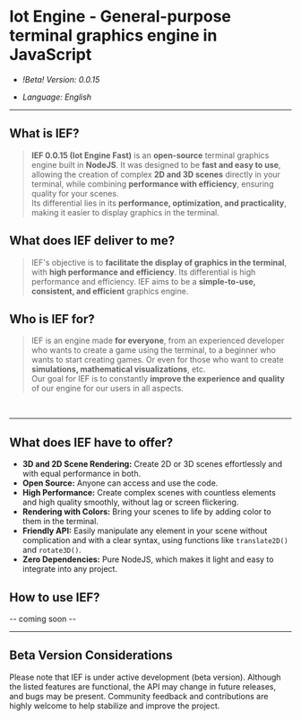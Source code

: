 # Iot Engine - General-purpose terminal graphics engine in JavaScript

  - *\!Beta\! Version: 0.0.15*

  - *Language: English*

-----

## What is IEF?

> **IEF 0.0.15 (Iot Engine Fast)** is an **open-source** terminal graphics engine built in **NodeJS**. It was designed to be **fast and easy to use**, allowing the creation of complex **2D and 3D scenes** directly in your terminal, while combining **performance with efficiency**, ensuring quality for your scenes. <br>
> Its differential lies in its **performance, optimization, and practicality**, making it easier to display graphics in the terminal.

## What does IEF deliver to me?

> IEF's objective is to **facilitate the display of graphics in the terminal**, with **high performance and efficiency**. Its differential is high performance and efficiency. IEF aims to be a **simple-to-use, consistent, and efficient** graphics engine.

## Who is IEF for?

> IEF is an engine made **for everyone**, from an experienced developer who wants to create a game using the terminal, to a beginner who wants to start creating games. Or even for those who want to create **simulations, mathematical visualizations**, etc. <br>
> Our goal for IEF is to constantly **improve the experience and quality** of our engine for our users in all aspects.

<br>

-----

## What does IEF have to offer?

  - **3D and 2D Scene Rendering:** Create 2D or 3D scenes effortlessly and with equal performance in both.
  - **Open Source:** Anyone can access and use the code.
  - **High Performance:** Create complex scenes with countless elements and high quality smoothly, without lag or screen flickering.
  - **Rendering with Colors:** Bring your scenes to life by adding color to them in the terminal.
  - **Friendly API:** Easily manipulate any element in your scene without complication and with a clear syntax, using functions like `translate2D()` and `rotate3D()`.
  - **Zero Dependencies:** Pure NodeJS, which makes it light and easy to integrate into any project.

## How to use IEF?
-- coming soon --

-----

## Beta Version Considerations

Please note that IEF is under active development (beta version). Although the listed features are functional, the API may change in future releases, and bugs may be present. Community feedback and contributions are highly welcome to help stabilize and improve the project.
